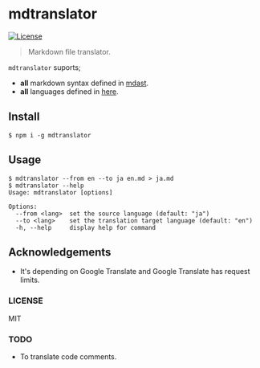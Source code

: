 # mdtranslator
[![License](http://img.shields.io/badge/license-MIT-brightgreen.svg?style=flat-square)](http://fand.mit-license.org/)

> Markdown file translator.

`mdtranslator` suports;

- **all** markdown syntax defined in [mdast](https://github.com/syntax-tree/mdast).
- **all** languages defined in [here](https://github.com/matheuss/google-translate-api/blob/master/languages.js).

## Install

```shell
$ npm i -g mdtranslator
```

## Usage

```shell
$ mdtranslator --from en --to ja en.md > ja.md
$ mdtranslator --help
Usage: mdtranslator [options]

Options:
  --from <lang>  set the source language (default: "ja")
  --to <lang>    set the translation target language (default: "en")
  -h, --help     display help for command
```

## Acknowledgements

- It's depending on Google Translate and Google Translate has request limits.

### LICENSE
MIT

### TODO

- To translate code comments.